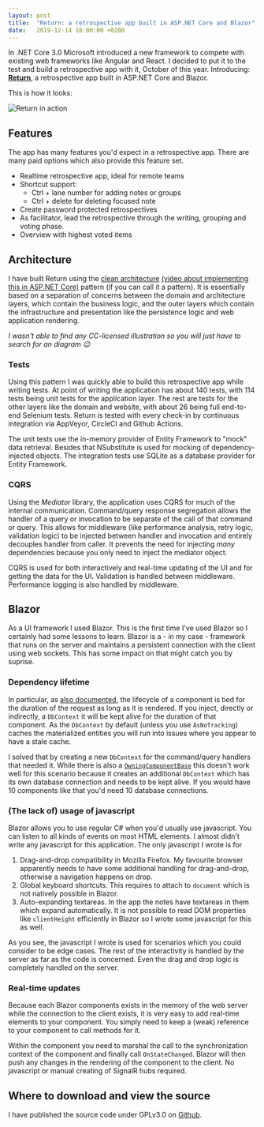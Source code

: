 ```yaml
---
layout: post
title:  "Return: a retrospective app built in ASP.NET Core and Blazor"
date:   2019-12-14 18:00:00 +0200
---
```


In .NET Core 3.0 Microsoft introduced a new framework to compete with existing web frameworks like Angular and React. I decided to put it to the test and build a retrospective app with it, October of this year. Introducing: [**Return**](https://github.com/Sebazzz/Return), a retrospective app built in ASP.NET Core and Blazor. 

This is how it looks:

![Return in action](https://raw.githubusercontent.com/Sebazzz/Return/f73fbe80dae85a3c5b88d31e73870c48b5e88438/doc/writing.png)

## Features

The app has many features you'd expect in a retrospective app. There are many paid options which also provide this feature set.

-   Realtime retrospective app, ideal for remote teams
-   Shortcut support:
    -   Ctrl + lane number for adding notes or groups
    -   Ctrl + delete for deleting focused note
-   Create password protected retrospectives
-   As facilitator, lead the retrospective through the writing, grouping and voting phase.
-   Overview with highest voted items

## Architecture
I have built Return using the [clean architecture](https://blog.cleancoder.com/uncle-bob/2012/08/13/the-clean-architecture.html) [(video about implementing this in ASP.NET Core)](https://www.youtube.com/watch?v=_lwCVE_XgqI) pattern (if you can call it a pattern).  It is essentially based on a separation of concerns between the domain and architecture layers, which contain the business logic, and the outer layers which contain the infrastructure and presentation like the persistence logic and web application rendering.

*I wasn't able to find any CC-licensed illustration so you will just have to search for an diagram 😉*

### Tests
Using this pattern I was quickly able to build this retrospective app while writing tests. At point of writing the application has about 140 tests, with 114 tests being unit tests for the application layer.  The rest are tests for the other layers like the domain and website, with about 26 being full end-to-end Selenium tests. Return is tested with every check-in by continuous integration via AppVeyor, CircleCI and Github Actions. 

The unit tests use the in-memory provider of Entity Framework to "mock" data retrieval. Besides that NSubstitute is used for mocking of dependency-injected objects. The integration tests use SQLite as a database provider for Entity Framework.

### CQRS
Using the *Mediator* library, the application uses CQRS for much of the internal communication. Command/query response segregation allows the handler of a query or invocation to be separate of the call of that command or query. This allows for middleware (like performance analysis, retry logic, validation logic) to be injected between handler and invocation and entirely decouples handler from caller. It prevents the need for injecting *many* dependencies because you only need to inject the mediator object.

CQRS is used for both interactively and real-time updating of the UI and for getting the data for the UI. Validation is handled between middleware. Performance logging is also handled by middleware.

## Blazor
As a UI framework I used Blazor. This is the first time I've used Blazor so I certainly had some lessons to learn. Blazor is a - in my case - framework that runs on the server and maintains a persistent connection with the client using web sockets. This has some impact on that might catch you by suprise.

### Dependency lifetime
In particular, as [also documented](https://docs.microsoft.com/en-us/aspnet/core/blazor/lifecycle?view=aspnetcore-3.0), the lifecycle of a component is tied for the duration of the request as long as it is rendered. If you inject, directly or indirectly, a `DbContext` it will be kept alive for the duration of that component. As the `DbContext` by default (unless you use `AsNoTracking`) caches the materialized entities you will run into issues where you appear to have a stale cache. 

I solved that by creating a new `DbContext` for the command/query handlers that needed it. While there is also a [`OwningComponentBase`](https://docs.microsoft.com/en-us/aspnet/core/blazor/dependency-injection?view=aspnetcore-3.0#utility-base-component-classes-to-manage-a-di-scope) this doesn't work well for this scenario because it creates an additional `DbContext` which has its own database connection and needs to be kept alive. If you would have 10 components like that you'd need 10 database connections. 

### (The lack of) usage of javascript
Blazor allows you to use regular C# when you'd usually use javascript. You can listen to all kinds of events on most HTML elements. I almost didn't write any javascript for this application. The only javascript I wrote is for

1. Drag-and-drop compatibility in Mozilla Firefox. My favourite browser apparently needs to have some additional handling for drag-and-drop, otherwise a navigation happens on drop.
2. Global keyboard shortcuts. This requires to attach to `document` which is not natively possible in Blazor.
3. Auto-expanding textareas. In the app the notes have textareas in them which expand automatically. It is not possible to read DOM properties like `clientHeight` efficiently in Blazor so I wrote some javascript for this as well. 

As you see, the javascript I wrote is used for scenarios which you could consider to be edge cases. The rest of the interactivity is handled by the server as far as the code is concerned. Even the drag and drop logic is completely handled on the server. 

### Real-time updates

Because each Blazor components exists in the memory of the web server while the connection to the client exists, it is very easy to add real-time elements to your component. You simply need to keep a (weak) reference to your component to call methods for it. 

Within the component you need to marshal the call to the synchronization context of the component and finally call `OnStateChanged`. Blazor will then push any changes in the rendering of the component to the client. No javascript or manual creating of SignalR hubs required.

## Where to download and view the source

I have published the source code under GPLv3.0 on [Github](https://github.com/Sebazzz/Return). 